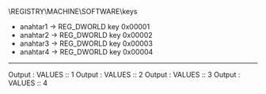 \\REGISTRY\\MACHINE\\SOFTWARE\\keys 
- anahtar1 -> REG_DWORLD key 0x00001
- anahtar2 -> REG_DWORLD key 0x00002
- anahtar3 -> REG_DWORLD key 0x00003
- anahtar4 -> REG_DWORLD key 0x00004
-------------------------------------------------------------
Output :  VALUES :: 1
Output :  VALUES :: 2
Output :  VALUES :: 3
Output :  VALUES :: 4
